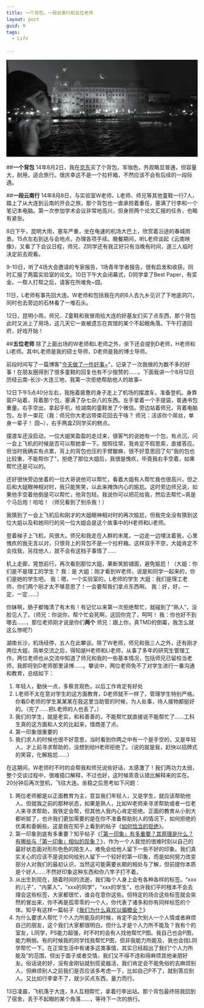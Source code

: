 ```yaml
---
title: 一个背包，一段云南行和五位老师
layout: post
guid: 9
tags:
  - Life
   
---
```

![思考](/media/files/2014/08/13/1.png)

##**一个背包**
14年8月2日，我在[京东](http://www.jd.com)买了个背包，军咖色，外观略显普通，但容量大，耐用，适合旅行。很庆幸这不是一个拉杆箱，不然应该不会有后续的一段际遇。

##**一段云南行**
14年8月8日，与实验室W老师、L老师、师兄等其他童鞋一行7人，踏上了从大连到云南的开会之旅，那个背包也一直承担着重任，塞满了行李和一个笔记本电脑。第一次参加学术会议非常地高兴，但身担两个论文汇报的任务，也略有紧张。

8日下午，昆明大雨，塞车严重，坐在龟速的机场大巴上，欣赏着沿途的春城雨景。15点左右到达与会地点，办理各项手续。晚餐期间，听L老师谈起《云南映像》，又看了下会议日程，师兄、Z同学还有我正好只有当晚有时间，遂三人临时决定前去观看。

9-10日，听了4场大会邀请的专家报告，1场青年学者报告，很有启发和收获。同时汇报了两篇实验室的论文。10日下午大会闭幕式，D同学拿了Best Paper，有奖金。一帮人打帮之后，请客在所难免~囧。

11日，L老师有事先回大连。W老师和包括我在内的6人去九乡见识了下地底洞穴，同时也去旁边的石林看了一堆石头。

12日，昆明小雨，师兄、Z童鞋和我冒雨给大连的好基友们买了点东西，那个背包此时又派上了用场，这几天它一直被遗忘在宾馆的某个不起眼角落。下午打道回府，好戏开始！

##**五位老师**
除了上面出场的W老师和L老师之外，余下还会提到D老师，H老师和Li老师。其中L老师是我的硕士导师，D老师是我的博士导师。

前段时间写了一篇博客"[今天做了一件好事~](http://yangtou.me/2014/08/05/life.html)"，记录了一次我做的为数不多的好事！在朋友圈得到了很多童鞋的回复也有不少按赞的……。下面我讲一个8月12日历经云南-长沙-大连三地，我第一次拒绝帮助他人的故事~

12日下午5点40分左右，我拖着疲惫的身子走上了机场的摆渡车，准备登机。身靠窗户站着，背着那个包，塞满了杂七杂八的东西。左手拿着一个手提袋，普通书包重量。右手空出，拿起手机，给湖南的童鞋发了个微信。旁边站着师兄，背着电脑包，左手一束花（我：师兄你大老远带束花回去干啥？ 师兄：活该你个屌丝，单身一辈子！ 囧~），右手两盒Z同学买的糕点。

摆渡车还没启动，一位大姐笑盈盈的走过来，很客气的说她有一个包，有点沉，问一会上飞机的时候是否可以帮她拿一下。按照往常，我肯定不假思索，直接答应。但当时我确实有点累，背上的背包也压的手臂酸麻，很不好意思回了句"我的包也比较重，不能帮你了"，拒绝了那位大姐后，我很是愧疚，毕竟我右手空着，如果帮忙还是可以的。

还好很快旁边坐着的一位大哥说他可以帮忙，看着大姐有人帮忙我也很高兴，但之后和大姐眼神相对时，我只能笑笑，以此来掩饰内心的尴尬。这时旁边师兄说，如果他手空着他倒是可以帮忙，他背包轻。我说你可以把花给我，然后去帮忙~真是个马后炮！哈哈！（师兄看到了别杀我！）

我猜到了一会上飞机后和刚才的大姐眼神相对时的再次尴尬，但我完全没有猜到这位大姐以及和她同行的另一位大姐会是这个故事中的H老师和Li老师。

登着梯子上飞机，风很大。师兄和我走在人群的末尾，一边走一边埋汰着我，心里愧疚的我无言以对，只恨背上的背包不是一个拉杆箱。这样双手不空，大姐肯定不会找我，另找他人，就不会有这档子事情了……

机上走廊，晃悠前行，再次看到那位大姐，果断笑脸铺面，避免尴尬！（大姐：你们是不是理工的学生？ 我：是 大姐：刚才看到W老师，说是和同学一起来的，你们是她的学生吧。 我：嗯，一个实验室的，L老师的学生 大姐：我们是理工老师，你们两个刚才太不够意思了！一会要帮我们拿点东西啊。 我：好，好，一定，一定……）

你妹啊，肠子都悔清了有木有！有记忆以来第一次拒绝帮忙，就碰到了“熟人”，没脸见人了。（师兄：你说你，帮个忙会死啊，这回你完了，呵呵！ 我：你也好不到哪去……，那位老师刚才说是你们**两个** 师兄：跟上你，真TMD的倒霉，我怎么就这么惨呢?）

湖南长沙，机场经停，五人在此攀谈。除了W老师，师兄和我三人之外，还有刚才两位大姐，简单交流之后，得知是H老师和Li老师，从事了多年的研究生管理工作。两位老师也从交流中知道了师兄和我的一些基本情况，包括师兄已留校当老师，我即将到D老师那里读博……。攀谈中，两位老师免不了对学生进行一番沟通和教育，总结如下：

1.  年轻人，勤快一点，多察言观色，以后工作肯定有好处 
2.  L老师不太在意对学生的这方面教育，D老师就不一样了，管理学生特别严格。你看D老师的学生某某某在我这里当助管的时候，为人处事，待人接物都挺好的。（完了……把L老师的人也丢了。）
3. 我们的学生，就是老实，和和善善的，不能帮忙就直接说不能帮忙了……工科生真的这方面和人文的比起来，情商差了点。
4. 第一印象很重要的
5. 我们求人的时候也很不好意思，当时看到你两之中有一个是手空的，又是年轻人，才上前寻求帮助的，没想到给H老师拒绝了。（说的就是我，赶快以招牌式的笑容，化解尴尬……）

在这期间，W老师时不时的会帮我和师兄说些好话，太感激了！我们两功力太弱，整个交谈过程中，很难插口解释，不过也好，这时候乖乖认错比解释来的实在。20分钟后再次登机，飞往大连。坐稳之后思考如下问题：

1. 两位老师都是以正面教育为主，意旨我们年轻人，又是学生，就应该帮助他人。但就我之前的那种状态，如果是熟人，比如W老师来寻求帮助或者一位老人来寻求帮助，我铁定会帮，但其他人我内心肯定拒绝。正面的教育从小到大都听腻了，也许我们更加需要的是在你不准备帮助别人的情况下，如何拒绝的优美和委婉些。这是我在知乎上看到的帖子《[如何恰当的拒绝](http://www.zhihu.com/question/20318725)》。
2. 第一印象到底有多重要？知乎帖子《[「第一印象」有多重要？其原理是什么？有哪些与「第一印象」相似的现象？](http://www.zhihu.com/question/20388433)》，作为一个人我觉的很难时刻以自己的最好状态面对形形色色的陌生人，难免会给他人留下一些不好的印象。我们真实关心的应该不是说如何给别人留下一个较好的第一印象，而是如何努力改变部分人对我们的最初认识，当然这可能需要长期的相处与了解，但前提你本质是个好人……不然好印象这种东西和你八竿子打不着。
3. 从出生到现在，随着时间的流逝，我们每个人身上会有各种各样的标签。“xxx的儿子”，"内蒙人"，“xxx的同学”，“xxx的学生”，也许我们平时根本不会去理会这些标签，大家都很忙，谁会在意你这些。但特定的场合这些标签就会突然的冒出来，你不再是孤零零的一个人，你代表了诸多和你有同样标签的个体。知乎有这样一篇帖子《[我们为什么喜欢以偏概全？](http://www.zhihu.com/question/21343379)》
4. 为什么要求人帮忙？个人力所能及的时候，肯定不会欠别人一个人情或者麻烦自己的朋友，这个我们大家都很明白。但什么才是个人力所不能及？我有个的室友，L同学，PS能力超强，时不时的会有人找他帮忙P图。我自己也会P图，能力稍弱。有的时候我的同学找我帮忙P图，但非我能力所能及，我也会找L同学帮忙一下。在正常生活中有诸多这类事情，其实已经超出了我们“个人力所能及”的范围，但出于面子或者交情，我们又不得不违和得麻烦其他亲朋好友。俗话说的好，没有金刚钻就别揽瓷器活，我们肯定会不能免俗的去麻烦别人，但麻烦别人之前我们是否应该多考虑一下，比如自己P不了，就别答应别人。又比如行李拿不了，就少买点东西，量力而行。

13日凌晨，飞机落于大连，8人互相帮忙，拿着行李出站。那个背包最终陪我回到了宿舍，丢于不起眼的某个角落……，等待下一次的旅行。








